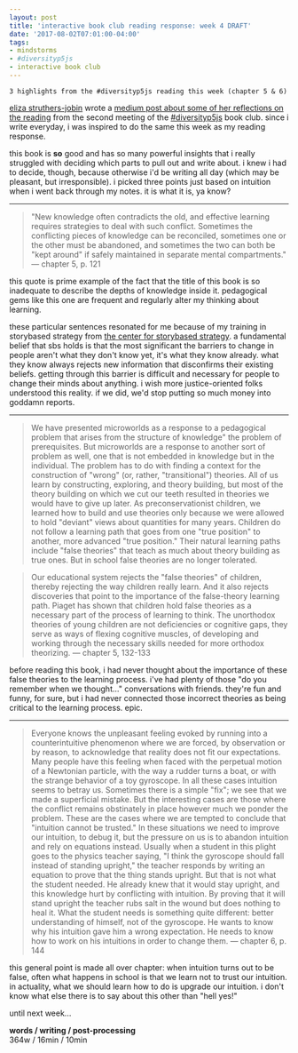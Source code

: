 ```yaml
---
layout: post
title: 'interactive book club reading response: week 4 DRAFT'
date: '2017-08-02T07:01:00-04:00'
tags:
- mindstorms
- #diversityp5js
- interactive book club
--- 
```


`3 highlights from the #diversityp5js reading this week (chapter 5 & 6)`

[eliza struthers-jobin](https://twitter.com/iamelizasj) wrote a [medium post about some of her reflections on the reading](https://medium.com/@iamelizasj/p5xjs-mindstorms-week-1-2-2759bcd2e988) from the second meeting of the [#diversityp5js](https://twitter.com/search?f=tweets&vertical=default&q=%23diversityp5js) book club. since i write everyday, i was inspired to do the same this week as my reading response.

this book is **so** good and has so many powerful insights that i really struggled with deciding which parts to pull out and write about. i knew i had to decide, though, because otherwise i'd be writing all day (which may be pleasant, but irresponsible). i picked three points just based on intuition when i went back through my notes. it is what it is, ya know?

---

> "New knowledge often contradicts the old, and effective learning requires strategies to deal with such conflict. Sometimes the conflicting pieces of knowledge can be reconciled, sometimes one or the other must be abandoned, and sometimes the two can both be "kept around" if safely maintained in separate mental compartments." — chapter 5, p. 121

this quote is prime example of the fact that the title of this book is so inadequate to describe the depths of knowledge inside it. pedagogical gems like this one are frequent and regularly alter my thinking about learning. 

these particular sentences resonated for me because of my training in storybased strategy from [the center for storybased strategy](https://www.storybasedstrategy.org/). a fundamental belief that sbs holds is that the most significant the barriers to change in people aren't what they don't know yet, it's what they know already. what they know always rejects new information that disconfirms their existing beliefs. getting through this barrier is difficult and necessary for people to change their minds about anything. i wish more justice-oriented folks understood this reality. if we did, we'd stop putting so much money into goddamn reports.

---

> We have presented microworlds as a response to a pedagogical problem that arises from the structure of knowledge" the problem of prerequisites. But microworlds are a response to another sort of problem as well, one that is not embedded in knowledge but in the individual. The problem has to do with finding a context for the construction of "wrong" (or, rather, "transitional") theories. All of us learn by constructing, exploring, and theory building, but most of the theory building on which we cut our teeth resulted in theories we would have to give up later. As preconservationist children, we learned how to build and use theories only because we were allowed to hold "deviant" views about quantities for many years. Children do not follow a learning path that goes from one "true position" to another, more advanced "true position." Their natural learning paths include "false theories" that teach as much about theory building as true ones. But in school false theories are no longer tolerated.

> Our educational system rejects the "false theories" of children, thereby rejecting the way children really learn. And it also rejects discoveries that point to the importance of the false-theory learning path. Piaget has shown that children hold false theories as a necessary part of the process of learning to think. The unorthodox theories of young children are not deficiencies or cognitive gaps, they serve as ways of flexing cognitive muscles, of developing and working through the necessary skills needed for more orthodox theorizing. — chapter 5, 132-133

before reading this book, i had never thought about the importance of these false theories to the learning process. i've had plenty of those "do you remember when we thought..." conversations with friends. they're fun and funny, for sure, but i had never connected those incorrect theories as being critical to the learning process. epic.

---

> Everyone knows the unpleasant feeling evoked by running into a counterintuitive phenomenon where we are forced, by observation or by reason, to acknowledge that reality does not fit our expectations. Many people have this feeling when faced with the perpetual motion of a Newtonian particle, with the way a rudder turns a boat, or with the strange behavior of a toy gyroscope. In all these cases intuition seems to betray us. Sometimes there is a simple "fix"; we see that we made a superficial mistake. But the interesting cases are those where the conflict remains obstinately in place however much we ponder the problem. These are the cases where we are tempted to conclude that "intuition cannot be trusted." In these situations we need to improve our intuition, to debug it, but the pressure on us is to abandon intuition and rely on equations instead. Usually when a student in this plight goes to the physics teacher saying, "I think the gyroscope should fall instead of standing upright," the teacher responds by writing an equation to prove that the thing stands upright. But that is not what the student needed. He already knew that it would stay upright, and this knowledge hurt by conflicting with intuition. By proving that it will stand upright the teacher rubs salt in the wound but does nothing to heal it. What the student needs is something quite different: better understanding of himself, not of the gyroscope. He wants to know why his intuition gave him a wrong expectation. He needs to know how to work on his intuitions in order to change them. — chapter 6, p. 144

this general point is made all over chapter: when intuition turns out to be false, often what happens in school is that we learn not to trust our intuition. in actuality, what we should learn how to do is upgrade our intuition. i don't know what else there is to say about this other than "hell yes!"

until next week...

<!-- hyperlink bank -->

**words / writing / post-processing**  
364w / 16min / 10min